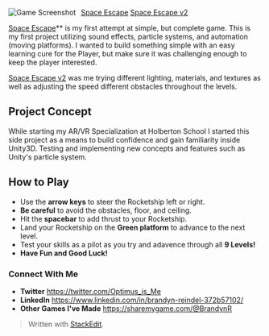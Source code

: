 <img src="https://i.imgur.com/aAIxYfa.png"
     alt="Game Screenshot"
     style="float: left; margin-right: 10px;" />


[Space Escape](%3Ciframe%20src=%22https://i.simmer.io/@BrandynR/space-escape?skin=smg%22%20style=%22width:960px;height:600px;border:0%22%3E%3C/iframe%3E)
[Space Escape v2](%3Ciframe%20src=%22https://i.simmer.io/@BrandynR/space-escape-v2?skin=smg%22%20style=%22width:960px;height:600px;border:0%22%3E%3C/iframe%3E)

[Space Escape](https://sharemygame.com/@BrandynR/space-escape)** is my first attempt at simple, but complete game. This is my first project utilizing sound effects, particle systems, and automation (moving platforms). I wanted to build something simple with an easy learning cure for the Player, but make sure it was challenging enough to keep the player interested.

[Space Escape v2](https://sharemygame.com/@BrandynR/space-escape-v2) was me trying different lighting, materials, and textures as well as adjusting the speed different obstacles throughout the levels.

## Project Concept

While starting my AR/VR Specialization at Holberton School I started this side project as a means to build confidence and gain familiarity inside Unity3D. Testing and implementing new concepts and features such as Unity's particle system. 


## How to Play

- Use the **arrow keys** to steer the Rocketship left or right.
- **Be careful** to avoid the obstacles, floor, and ceiling. 
- Hit the **spacebar** to add thrust to your Rocketship. 
- Land your Rocketship on the **Green platform** to advance to the next level.
- Test your skills as a pilot as you try and adavence through all **9 Levels!**
- **Have Fun and Good Luck!**

### Connect With Me
- **Twitter** https://twitter.com/Optimus_is_Me
- **LinkedIn** https://www.linkedin.com/in/brandyn-reindel-372b57102/
- **Other Games I've Made** https://sharemygame.com/@BrandynR

> Written with [StackEdit](https://stackedit.io/).
